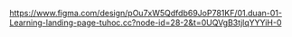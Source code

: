https://www.figma.com/design/pOu7xW5Qdfdb69JoP781KF/01.duan-01-Learning-landing-page-tuhoc.cc?node-id=28-2&t=0UQVgB3tjlqYYYiH-0
